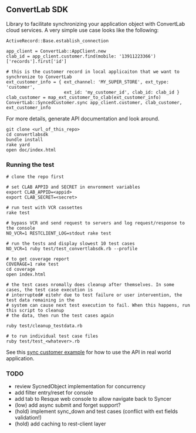 ## ConvertLab SDK

Library to facilitate synchronizing your application object with ConvertLab cloud services. A very simple use case looks like the following:

```
ActiveRecord::Base.establish_connection

app_client = ConvertLab::AppClient.new
clab_id = app_client.customer.find(mobile: '13911223366')['records'].first['id']

# this is the customer record in local applicaiton that we want to synchronize to ConvertLab
ext_customer_info = { ext_channel: 'MY_SUPER_STORE', ext_type: 'customer',
                      ext_id: 'my_customer_id', clab_id: clab_id }
clab_customer = map_ext_customer_to_clab(ext_customer_info)
ConvertLab::SyncedCustomer.sync app_client.customer, clab_customer, ext_customer_info

```

For more details, generate API documentation and look around.

```
git clone <url_of_this_repo>
cd convertlabsdk
bundle install
rake yard
open doc/index.html
```


### Running the test 

```
# clone the repo first

# set CLAB APPID and SECRET in envronment variables
export CLAB_APPID=<appid>
export CLAB_SECRET=<secret>

# run test with VCR cassettes
rake test

# bypass VCR and send request to servers and log request/response to the console
NO_VCR=1 RESTCLIENT_LOG=stdout rake test 

# run the tests and display slowest 10 test cases
NO_VCR=1 ruby test/test_convertlabsdk.rb --profile

# to get coverage report
COVERAGE=1 rake test
cd coverage
open index.html

# the test cases nromally does cleanup after themselves. In some cases, the test case execution is 
# interrupted# eitehr due to test failure or user intervention, the test data remaining in the 
# system can cause next test execution to fail. When this happens, run this script to cleanup 
# the data, then run the test cases again

ruby test/cleanup_testdata.rb

# to run individual test case files
ruby test/test_<whatever>.rb

```

See this [sync customer example](examples/sync_customer) for how to use the API in real world application.

### TODO
* review SycnedObject implementation for concurrency
* add filter entry/reset for console
* add tab to Resque web console to allow navigate back to Syncer
* (low) add async submit and forget support?
* (hold) implement sync_down and test cases (conflict with ext fields validation!)
* (hold) add caching to rest-client layer

